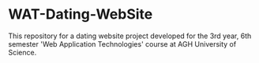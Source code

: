 # WAT-Dating-WebSite
 This repository for a dating website project developed for the 3rd year, 6th semester 'Web Application Technologies' course at AGH University of Science.

